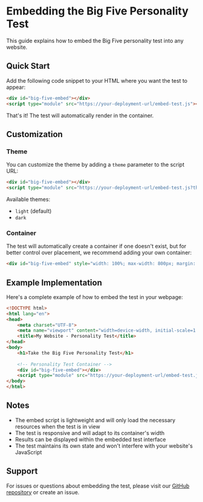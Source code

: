 # Embedding the Big Five Personality Test

This guide explains how to embed the Big Five personality test into any website.

## Quick Start

Add the following code snippet to your HTML where you want the test to appear:

```html
<div id="big-five-embed"></div>
<script type="module" src="https://your-deployment-url/embed-test.js"></script>
```

That's it! The test will automatically render in the container.

## Customization

### Theme

You can customize the theme by adding a `theme` parameter to the script URL:

```html
<div id="big-five-embed"></div>
<script type="module" src="https://your-deployment-url/embed-test.js?theme=dark"></script>
```

Available themes:
- `light` (default)
- `dark`

### Container

The test will automatically create a container if one doesn't exist, but for better control over placement, we recommend adding your own container:

```html
<div id="big-five-embed" style="width: 100%; max-width: 800px; margin: 0 auto;"></div>
```

## Example Implementation

Here's a complete example of how to embed the test in your webpage:

```html
<!DOCTYPE html>
<html lang="en">
<head>
    <meta charset="UTF-8">
    <meta name="viewport" content="width=device-width, initial-scale=1.0">
    <title>My Website - Personality Test</title>
</head>
<body>
    <h1>Take the Big Five Personality Test</h1>
    
    <!-- Personality Test Container -->
    <div id="big-five-embed"></div>
    <script type="module" src="https://your-deployment-url/embed-test.js"></script>
</body>
</html>
```

## Notes

- The embed script is lightweight and will only load the necessary resources when the test is in view
- The test is responsive and will adapt to its container's width
- Results can be displayed within the embedded test interface
- The test maintains its own state and won't interfere with your website's JavaScript

## Support

For issues or questions about embedding the test, please visit our [GitHub repository](https://github.com/yourusername/big5) or create an issue.
